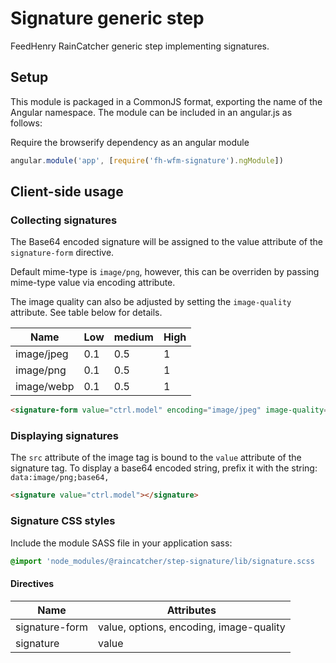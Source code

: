 # Signature generic step

FeedHenry RainCatcher generic step implementing signatures.

## Setup
This module is packaged in a CommonJS format, exporting the name of the Angular namespace.
The module can be included in an angular.js as follows:

Require the browserify dependency as an angular module
```javascript
angular.module('app', [require('fh-wfm-signature').ngModule])
```
## Client-side usage

### Collecting signatures
The Base64 encoded signature will be assigned to the value attribute of the `signature-form` directive.

Default mime-type is `image/png`, however, this can be overriden by passing mime-type value via encoding attribute.

The image quality can also be adjusted by setting the `image-quality` attribute. See table below for details.

|    Name    | Low | medium | High |
| ---------- | --- | ------ | ---- |
| image/jpeg | 0.1 |   0.5  |   1  |
| image/png  | 0.1 |   0.5  |   1  |
| image/webp | 0.1 |   0.5  |   1  |

```html
<signature-form value="ctrl.model" encoding="image/jpeg" image-quality="0.5"></signature-form>
```

### Displaying signatures
The `src` attribute of the image tag is bound to the `value` attribute of the signature tag.  To display a base64 encoded string, prefix it with the string: `data:image/png;base64,`
```html
<signature value="ctrl.model"></signature>
```

### Signature CSS styles
Include the module SASS file in your application sass:
```sass
@import 'node_modules/@raincatcher/step-signature/lib/signature.scss
```

#### Directives

| Name | Attributes |
| ---- | ----------- |
| signature-form | value, options, encoding, image-quality |
| signature | value |
